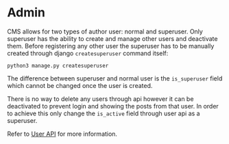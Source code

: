 # Admin

CMS allows for two types of author user: normal and superuser.
Only superuser has the ability to create and manage other users and deactivate them.
Before registering any other user the superuser has to be manually created through django `createsuperuser` command itself:

```shell
python3 manage.py createsuperuser
```

The difference between superuser and normal user is the `is_superuser` field which cannot be changed once the user is created.

There is no way to delete any users through api however it can be deactivated to prevent login and showing the posts from that user.
In order to achieve this only change the `is_active` field through user api as a superuser. 

Refer to [User API](../routes/users.md) for more information.